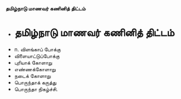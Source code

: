 **தமிழ்நாடு மாணவர் கணினித் திட்டம்**
- # தமிழ்நாடு மாணவர் கணினித் திட்டம்
- n. விளங்காப் போக்கு
- விளையாட்டுப்போக்கு
- புரியாக் கோளாறு
- எண்ணக்கோளாறு
- நடைக் கோளாறு
- பொருந்தாக் கருத்து
- பொருந்தா நிகழ்ச்சி.

